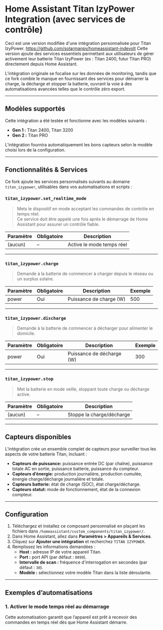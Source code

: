 # Home Assistant Titan IzyPower Integration (avec services de contrôle)

Ceci est une version modifiée d'une intégration personnalisée pour Titan IzyPower. https://github.com/solarmanpv/homeassistant-indevolt
Cette version ajoute des services essentiels permettant aux utilisateurs de gérer activement leur batterie Titan IzyPower (ex : Titan 2400, futur Titan PRO) directement depuis Home Assistant.

L’intégration originale se focalise sur les données de monitoring, tandis que ce fork comble le manque en fournissant des services pour démarrer la charge, la décharge et stopper la batterie, ouvrant la voie à des automatisations avancées telles que le contrôle zéro export.

---

## Modèles supportés

Cette intégration a été testée et fonctionne avec les modèles suivants :

- **Gen 1 :** Titan 2400, Titan 3200
- **Gen 2 :** Titan PRO  

L’intégration fournira automatiquement les bons capteurs selon le modèle choisi lors de la configuration.

---

## Fonctionnalités & Services

Ce fork ajoute les services personnalisés suivants au domaine `titan_izypower`, utilisables dans vos automatisations et scripts :

### `titan_izypower.set_realtime_mode`  
> Mets le dispositif en mode acceptant les commandes de contrôle en temps réel.  
> Ce service doit être appelé une fois après le démarrage de Home Assistant pour assurer un contrôle fiable.

| Paramètre | Obligatoire | Description                |
|-----------|-------------|----------------------------|
| (aucun)   | –           | Active le mode temps réel  |

---

### `titan_izypower.charge`  
> Demande à la batterie de commencer à charger depuis le réseau ou un surplus solaire.

| Paramètre | Obligatoire | Description             | Exemple |
|-----------|-------------|-------------------------|---------|
| power     | Oui         | Puissance de charge (W) | 500     |

---

### `titan_izypower.discharge`  
> Demande à la batterie de commencer à décharger pour alimenter le domicile.

| Paramètre | Obligatoire | Description                  | Exemple  |
|-----------|-------------|------------------------------|----------|
| power     | Oui         | Puissance de décharge (W)    | 300      |

---

### `titan_izypower.stop`  
> Met la batterie en mode veille, stoppant toute charge ou décharge active.

| Paramètre | Obligatoire | Description            |
|-----------|-------------|------------------------|
| (aucun)   | –           | Stoppe la charge/décharge |

---

## Capteurs disponibles

L’intégration crée un ensemble complet de capteurs pour surveiller tous les aspects de votre batterie Titan, incluant :

- **Capteurs de puissance:** puissance entrée DC (par chaîne), puissance totale AC en sortie, puissance batterie, puissance du compteur.
- **Capteurs d’énergie:** production journalière, production cumulée, énergie charge/décharge journalière et totale.
- **Capteurs batterie:** état de charge (SOC), état charge/décharge.
- **Capteurs statut:** mode de fonctionnement, état de la connexion compteur.

---

## Configuration

1. Téléchargez et installez ce composant personnalisé en plaçant les fichiers dans `/homeassistant/custom_components/titan_izypower/`.
2. Dans Home Assistant, allez dans **Paramètres > Appareils & Services**.  
3. Cliquez sur **Ajouter une intégration** et recherchez `TITAN IZYPOWER`.
4. Remplissez les informations demandées :  
    - **Host :** adresse IP de votre appareil Titan.  
    - **Port :** port API (par défaut : `8899`).  
    - **Intervalle de scan :** fréquence d'interrogation en secondes (par défaut : `30`).  
    - **Modèle :** sélectionnez votre modèle Titan dans la liste déroulante.  

---

## Exemples d’automatisations

### 1. Activer le mode temps réel au démarrage

Cette automatisation garantit que l’appareil est prêt à recevoir des commandes en temps réel dès que Home Assistant démarre.

